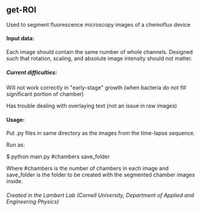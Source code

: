 ## get-ROI
Used to segment fluorescence microscopy images of a chemoflux device

#### Input data:
Each image should contain the same number of whole channels. Designed such that rotation, scaling, and absolute 
image intensity should not matter.

##### Current difficulties:
Will not work correctly in "early-stage" growth (when bacteria do not fill significant portion of chamber)

Has trouble dealing with overlaying text (not an issue in raw images)

#### Usage:
Put .py files in same directory as the images from the time-lapse sequence.

Run as:

$ python main.py #chambers save_folder

Where #chambers is the number of chambers in each image and save_folder is the folder to be created with the 
segmented chamber images inside.

###### Created in the Lambert Lab (Cornell University, Department of Applied and Engineering Physics)

